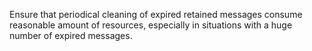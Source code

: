 Ensure that periodical cleaning of expired retained messages consume reasonable amount of resources, especially in situations with a huge number of expired messages.

